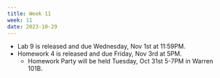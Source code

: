```yaml
---
title: Week 11
week: 11
date: 2023-10-29
---
```


- Lab 9 is released and due Wednesday, Nov 1st at 11:59PM.
- Homework 4 is released and due Friday, Nov 3rd at 5PM.
    - Homework Party will be held Tuesday, Oct 31st 5-7PM in Warren 101B.